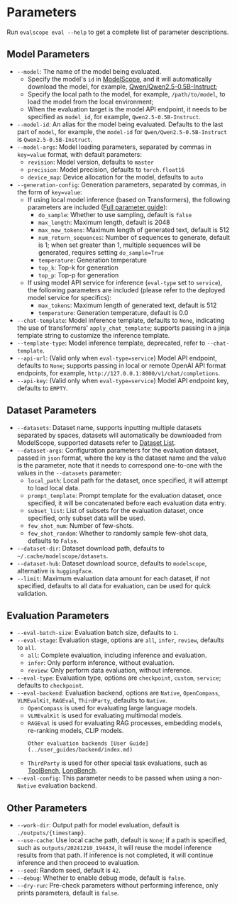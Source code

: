 # Parameters

Run `evalscope eval --help` to get a complete list of parameter descriptions.

## Model Parameters
- `--model`: The name of the model being evaluated.
  - Specify the model's `id` in [ModelScope](https://modelscope.cn/), and it will automatically download the model, for example, [Qwen/Qwen2.5-0.5B-Instruct](https://modelscope.cn/models/Qwen/Qwen2.5-0.5B-Instruct/summary);
  - Specify the local path to the model, for example, `/path/to/model`, to load the model from the local environment;
  - When the evaluation target is the model API endpoint, it needs to be specified as `model_id`, for example, `Qwen2.5-0.5B-Instruct`.
- `--model-id`: An alias for the model being evaluated. Defaults to the last part of `model`, for example, the `model-id` for `Qwen/Qwen2.5-0.5B-Instruct` is `Qwen2.5-0.5B-Instruct`.
- `--model-args`: Model loading parameters, separated by commas in `key=value` format, with default parameters:
  - `revision`: Model version, defaults to `master`
  - `precision`: Model precision, defaults to `torch.float16`
  - `device_map`: Device allocation for the model, defaults to `auto`
- `--generation-config`: Generation parameters, separated by commas, in the form of `key=value`:
  - If using local model inference (based on Transformers), the following parameters are included ([Full parameter guide](https://huggingface.co/docs/transformers/main_classes/text_generation#transformers.GenerationConfig)):
    - `do_sample`: Whether to use sampling, default is `false`
    - `max_length`: Maximum length, default is 2048
    - `max_new_tokens`: Maximum length of generated text, default is 512
    - `num_return_sequences`: Number of sequences to generate, default is 1; when set greater than 1, multiple sequences will be generated, requires setting `do_sample=True`
    - `temperature`: Generation temperature
    - `top_k`: Top-k for generation
    - `top_p`: Top-p for generation
  - If using model API service for inference (`eval-type` set to `service`), the following parameters are included (please refer to the deployed model service for specifics):
    - `max_tokens`: Maximum length of generated text, default is 512
    - `temperature`: Generation temperature, default is 0.0
- `--chat-template`: Model inference template, defaults to `None`, indicating the use of transformers' `apply_chat_template`; supports passing in a jinja template string to customize the inference template.
- `--template-type`: Model inference template, deprecated, refer to `--chat-template`.
- `--api-url`: (Valid only when `eval-type=service`) Model API endpoint, defaults to `None`; supports passing in local or remote OpenAI API format endpoints, for example, `http://127.0.0.1:8000/v1/chat/completions`.
- `--api-key`: (Valid only when `eval-type=service`) Model API endpoint key, defaults to `EMPTY`.

## Dataset Parameters
- `--datasets`: Dataset name, supports inputting multiple datasets separated by spaces, datasets will automatically be downloaded from ModelScope, supported datasets refer to [Dataset List](./supported_dataset.md#supported-datasets).
- `--dataset-args`: Configuration parameters for the evaluation dataset, passed in `json` format, where the key is the dataset name and the value is the parameter, note that it needs to correspond one-to-one with the values in the `--datasets` parameter:
  - `local_path`: Local path for the dataset, once specified, it will attempt to load local data.
  - `prompt_template`: Prompt template for the evaluation dataset, once specified, it will be concatenated before each evaluation data entry.
  - `subset_list`: List of subsets for the evaluation dataset, once specified, only subset data will be used.
  - `few_shot_num`: Number of few-shots.
  - `few_shot_random`: Whether to randomly sample few-shot data, defaults to `False`.
- `--dataset-dir`: Dataset download path, defaults to `~/.cache/modelscope/datasets`.
- `--dataset-hub`: Dataset download source, defaults to `modelscope`, alternative is `huggingface`.
- `--limit`: Maximum evaluation data amount for each dataset, if not specified, defaults to all data for evaluation, can be used for quick validation.

## Evaluation Parameters
- `--eval-batch-size`: Evaluation batch size, defaults to `1`.
- `--eval-stage`: Evaluation stage, options are `all`, `infer`, `review`, defaults to `all`.
  - `all`: Complete evaluation, including inference and evaluation.
  - `infer`: Only perform inference, without evaluation.
  - `review`: Only perform data evaluation, without inference.
- `--eval-type`: Evaluation type, options are `checkpoint`, `custom`, `service`; defaults to `checkpoint`.
- `--eval-backend`: Evaluation backend, options are `Native`, `OpenCompass`, `VLMEvalKit`, `RAGEval`, `ThirdParty`, defaults to `Native`.
  - `OpenCompass` is used for evaluating large language models.
  - `VLMEvalKit` is used for evaluating multimodal models.
  - `RAGEval` is used for evaluating RAG processes, embedding models, re-ranking models, CLIP models.
    ```{seealso}
    Other evaluation backends [User Guide](../user_guides/backend/index.md)
    ```
  - `ThirdParty` is used for other special task evaluations, such as [ToolBench](../third_party/toolbench.md), [LongBench](../third_party/longwriter.md).
- `--eval-config`: This parameter needs to be passed when using a non-`Native` evaluation backend.

## Other Parameters
- `--work-dir`: Output path for model evaluation, default is `./outputs/{timestamp}`.
- `--use-cache`: Use local cache path, default is `None`; if a path is specified, such as `outputs/20241210_194434`, it will reuse the model inference results from that path. If inference is not completed, it will continue inference and then proceed to evaluation.
- `--seed`: Random seed, default is `42`.
- `--debug`: Whether to enable debug mode, default is `false`.
- `--dry-run`: Pre-check parameters without performing inference, only prints parameters, default is `false`.